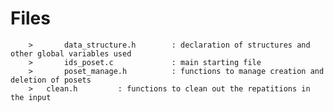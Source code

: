 Files
=====

        >       data_structure.h        : declaration of structures and other global variables used
        >       ids_poset.c             : main starting file
        >       poset_manage.h          : functions to manage creation and deletion of posets
        >	clean.h			: functions to clean out the repatitions in the input
